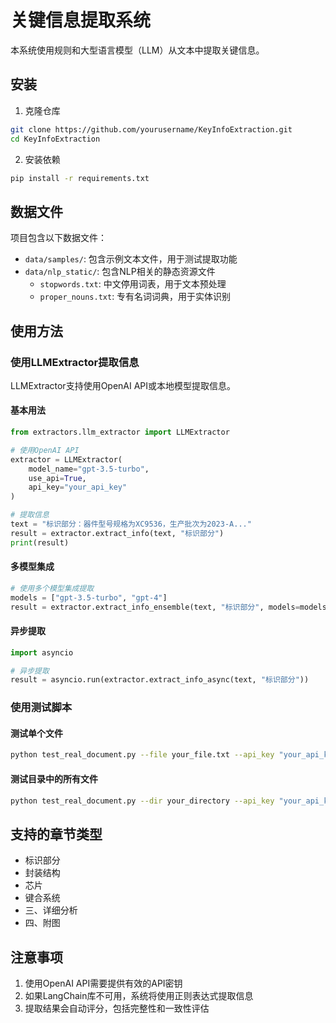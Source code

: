 # 关键信息提取系统

本系统使用规则和大型语言模型（LLM）从文本中提取关键信息。

## 安装

1. 克隆仓库
```bash
git clone https://github.com/yourusername/KeyInfoExtraction.git
cd KeyInfoExtraction
```

2. 安装依赖
```bash
pip install -r requirements.txt
```

## 数据文件

项目包含以下数据文件：

- `data/samples/`: 包含示例文本文件，用于测试提取功能
- `data/nlp_static/`: 包含NLP相关的静态资源文件
  - `stopwords.txt`: 中文停用词表，用于文本预处理
  - `proper_nouns.txt`: 专有名词词典，用于实体识别

## 使用方法

### 使用LLMExtractor提取信息

LLMExtractor支持使用OpenAI API或本地模型提取信息。

#### 基本用法

```python
from extractors.llm_extractor import LLMExtractor

# 使用OpenAI API
extractor = LLMExtractor(
    model_name="gpt-3.5-turbo",
    use_api=True,
    api_key="your_api_key"
)

# 提取信息
text = "标识部分：器件型号规格为XC9536，生产批次为2023-A..."
result = extractor.extract_info(text, "标识部分")
print(result)
```

#### 多模型集成

```python
# 使用多个模型集成提取
models = ["gpt-3.5-turbo", "gpt-4"]
result = extractor.extract_info_ensemble(text, "标识部分", models=models)
```

#### 异步提取

```python
import asyncio

# 异步提取
result = asyncio.run(extractor.extract_info_async(text, "标识部分"))
```

### 使用测试脚本

#### 测试单个文件

```bash
python test_real_document.py --file your_file.txt --api_key "your_api_key" --model "gpt-3.5-turbo"
```

#### 测试目录中的所有文件

```bash
python test_real_document.py --dir your_directory --api_key "your_api_key"
```

## 支持的章节类型

- 标识部分
- 封装结构
- 芯片
- 键合系统
- 三、详细分析
- 四、附图

## 注意事项

1. 使用OpenAI API需要提供有效的API密钥
2. 如果LangChain库不可用，系统将使用正则表达式提取信息
3. 提取结果会自动评分，包括完整性和一致性评估 